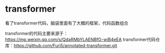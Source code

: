 # transformer

看了transformer代码，脑袋里面有了大概的框架，代码函数组合

transformer的代码主要来源于：<https://mp.weixin.qq.com/s/QdaRMbYLAENBfG-wiB4eEA>
transformer代码仓库：<https://github.com/Furi5/annotated-transformer.git>
